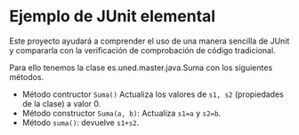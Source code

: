 # Ejemplo de JUnit elemental
Este proyecto ayudará a comprender el uso de una manera sencilla de JUnit y compararla con la verificación de comprobación de código tradicional.

Para ello tenemos la clase es.uned.master.java.Suma con los siguientes métodos.

 * Método contructor ``Suma()`` 
 		Actualiza los valores de ``s1, s2`` (propiedades de la clase) a valor 0.
 * Método constructor ```Suma(a, b)```: 
 		Actualiza ```s1=a``` y ```s2=b```.
 * Método ```suma()```: 
 		devuelve ```s1+s2```.
